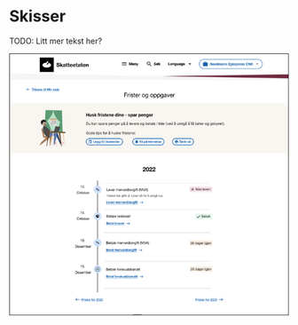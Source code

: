 # Skisser

TODO: Litt mer tekst her?

![Skisse av kalendertjenesten](bilder/skisse-kalendertjeneste.png)
